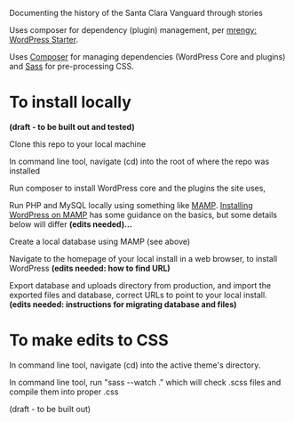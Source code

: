 Documenting the history of the Santa Clara Vanguard through stories

Uses composer for dependency (plugin) management, per [mrengy: WordPress Starter](https://github.com/mrengy/wordpress-starter).

Uses [Composer](https://getcomposer.org/) for managing dependencies (WordPress Core and plugins) and [Sass](https://sass-lang.com) for pre-processing CSS.

# To install locally
**(draft - to be built out and tested)**

Clone this repo to your local machine

In command line tool, navigate (cd) into the root of where the repo was installed

Run composer to install WordPress core and the plugins the site uses,

Run PHP and MySQL locally using something like [MAMP](https://www.mamp.info). [Installing WordPress on MAMP](https://dvdhunter.trainerup.co/installing-wordpress-on-mamp/) has some guidance on the basics, but some details below will differ **(edits needed)...**

Create a local database using MAMP (see above)

Navigate to the homepage of your local install in a web browser, to install WordPress **(edits needed: how to find URL)**

Export database and uploads directory from production, and import the exported files and database, correct URLs to point to your local install. **(edits needed: instructions for migrating database and files)**


# To make edits to CSS

In command line tool, navigate (cd) into the active theme's directory.

In command line tool, run "sass --watch ." which will check .scss files and compile them into proper .css

(draft - to be built out)

